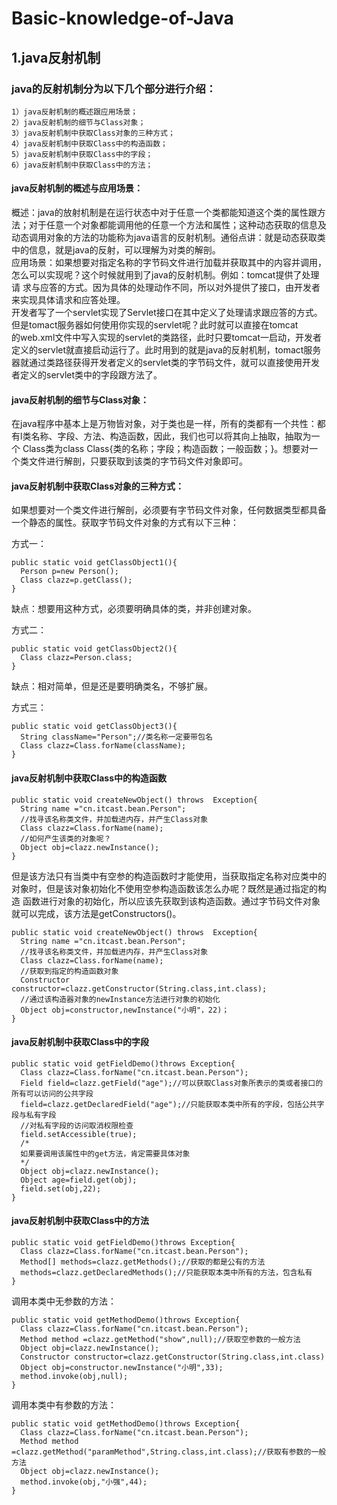 # Basic-knowledge-of-Java
## 1.java反射机制
  ### java的反射机制分为以下几个部分进行介绍：
    1）java反射机制的概述跟应用场景；
    2）java反射机制的细节与Class对象；
    3）java反射机制中获取Class对象的三种方式；
    4）java反射机制中获取Class中的构造函数；
    5）java反射机制中获取Class中的字段；
    6）java反射机制中获取Class中的方法；
    
  #### java反射机制的概述与应用场景：  
  概述：java的放射机制是在运行状态中对于任意一个类都能知道这个类的属性跟方法；对于任意一个对象都能调用他的任意一个方法和属性；这种动态获取的信息及    动态调用对象的方法的功能称为java语言的反射机制。通俗点讲：就是动态获取类中的信息，就是java的反射，可以理解为对类的解剖。  
  应用场景：如果想要对指定名称的字节码文件进行加载并获取其中的内容并调用，怎么可以实现呢？这个时候就用到了java的反射机制。例如：tomcat提供了处理请  求与应答的方式。因为具体的处理动作不同，所以对外提供了接口，由开发者来实现具体请求和应答处理。  
  开发者写了一个servlet实现了Servlet接口在其中定义了处理请求跟应答的方式。但是tomact服务器如何使用你实现的servlet呢？此时就可以直接在tomcat  
  的web.xml文件中写入实现的servlet的类路径，此时只要tomcat一启动，开发者定义的servlet就直接启动运行了。此时用到的就是java的反射机制，tomact服务  器就通过类路径获得开发者定义的servlet类的字节码文件，就可以直接使用开发者定义的servlet类中的字段跟方法了。  
  
  #### java反射机制的细节与Class对象：    
  在java程序中基本上是万物皆对象，对于类也是一样，所有的类都有一个共性：都有l类名称、字段、方法、构造函数，因此，我们也可以将其向上抽取，抽取为一个   Class类为class Class{类的名称；字段；构造函数；一般函数；}。想要对一个类文件进行解剖，只要获取到该类的字节码文件对象即可。  
  
  #### java反射机制中获取Class对象的三种方式：  
  如果想要对一个类文件进行解剖，必须要有字节码文件对象，任何数据类型都具备一个静态的属性。获取字节码文件对象的方式有以下三种：  
  
  方式一：
  ```
  public static void getClassObject1(){  
    Person p=new Person();  
    Class clazz=p.getClass();  
  }
  ```
  缺点：想要用这种方式，必须要明确具体的类，并非创建对象。  
  
  方式二：  
  ```
  public static void getClassObject2(){
    Class clazz=Person.class;
  }
  ```
  缺点：相对简单，但是还是要明确类名，不够扩展。  
  
  方式三：  
  ```
  public static void getClassObject3(){
    String className="Person";//类名称一定要带包名
    Class clazz=Class.forName(className);
  }
  ```
  #### java反射机制中获取Class中的构造函数
  ```
  public static void createNewObject() throws  Exception{
    String name ="cn.itcast.bean.Person";
    //找寻该名称类文件，并加载进内存，并产生Class对象
    Class clazz=Class.forName(name);
    //如何产生该类的对象呢？
    Object obj=clazz.newInstance();
  }
  ```
  但是该方法只有当类中有空参的构造函数时才能使用，当获取指定名称对应类中的对象时，但是该对象初始化不使用空参构造函数该怎么办呢？既然是通过指定的构造  函数进行对象的初始化，所以应该先获取到该构造函数。通过字节码文件对象就可以完成，该方法是getConstructors()。
  ```
  public static void createNewObject() throws  Exception{
    String name ="cn.itcast.bean.Person";
    //找寻该名称类文件，并加载进内存，并产生Class对象
    Class clazz=Class.forName(name);
    //获取到指定的构造函数对象
    Constructor constructor=clazz.getConstructor(String.class,int.class);
    //通过该构造器对象的newInstance方法进行对象的初始化
    Object obj=constructor,newInstance("小明"，22)；
  }
  ```
  #### java反射机制中获取Class中的字段
  ```
  public static void getFieldDemo()throws Exception{
    Class clazz=Class.forName("cn.itcast.bean.Person");
    Field field=clazz.getField("age");//可以获取Class对象所表示的类或者接口的所有可以访问的公共字段
    field=clazz.getDeclaredField("age");//只能获取本类中所有的字段，包括公共字段与私有字段
    //对私有字段的访问取消权限检查
    field.setAccessible(true);
    /*
    如果要调用该属性中的get方法，肯定需要具体对象
    */
    Object obj=clazz.newInstance();
    Object age=field.get(obj);
    field.set(obj,22);
  }
  ```
  #### java反射机制中获取Class中的方法
  ```
  public static void getFieldDemo()throws Exception{
    Class clazz=Class.forName("cn.itcast.bean.Person");
    Method[] methods=clazz.getMethods();//获取的都是公有的方法
    methods=clazz.getDeclaredMethods();//只能获取本类中所有的方法，包含私有
  }
  ```
  调用本类中无参数的方法：
  ```
  public static void getMethodDemo()throws Exception{
    Class clazz=Class.forName("cn.itcast.bean.Person");
    Method method =clazz.getMethod("show",null);//获取空参数的一般方法
    Object obj=clazz.newInstance();
    Constructor constructor=clazz.getConstructor(String.class,int.class)
    Object obj=constructor.newInstance("小明",33);
    method.invoke(obj,null);
  }
  ```
  调用本类中有参数的方法：
  ```
  public static void getMethodDemo()throws Exception{
    Class clazz=Class.forName("cn.itcast.bean.Person");
    Method method =clazz.getMethod("paramMethod",String.class,int.class);//获取有参数的一般方法
    Object obj=clazz.newInstance();
    method.invoke(obj,"小强",44);
  }
  ```
